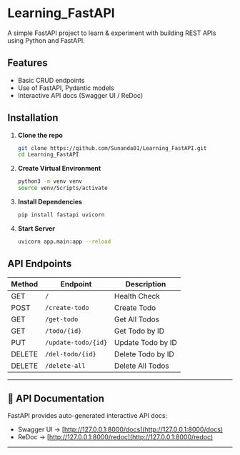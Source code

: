 # Learning_FastAPI
A simple FastAPI project to learn & experiment with building REST APIs using Python and FastAPI.

## Features
- Basic CRUD endpoints
- Use of FastAPI, Pydantic models
- Interactive API docs (Swagger UI / ReDoc)

## Installation

1. **Clone the repo**
   
   ```bash
   git clone https://github.com/Sunanda01/Learning_FastAPI.git
   cd Learning_FastAPI

2. **Create Virtual Environment**

   ```bash
   python3 -m venv venv
   source venv/Scripts/activate

3. **Install Dependencies**

   ```bash
   pip install fastapi uvicorn
   
4. **Start Server**
   ```bash
   uvicorn app.main:app --reload

## API Endpoints

| Method  | Endpoint            | Description            |
|---------|---------------------|------------------------|
| GET     | `/`                 | Health Check           |
| POST    | `/create-todo`      | Create Todo            |
| GET     | `/get-todo`         | Get All Todos          |
| GET     | `/todo/{id}`        | Get Todo by ID         |
| PUT     | `/update-todo/{id}` | Update Todo by ID      |
| DELETE  | `/del-todo/{id}`    | Delete Todo by ID      |
| DELETE  | `/delete-all`       | Delete All Todos       |

---

## 📑 API Documentation

FastAPI provides auto-generated interactive API docs:

- Swagger UI → [http://127.0.0.1:8000/docs](http://127.0.0.1:8000/docs)  
- ReDoc → [http://127.0.0.1:8000/redoc](http://127.0.0.1:8000/redoc)  
---
